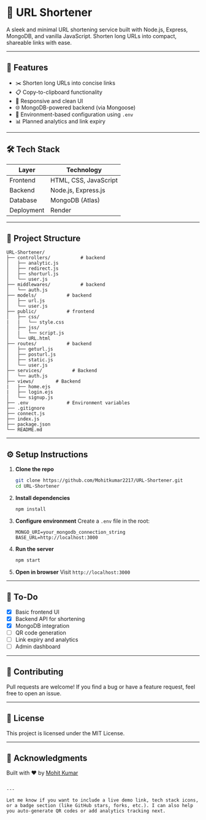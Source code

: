 
# 🔗 URL Shortener

A sleek and minimal URL shortening service built with Node.js, Express, MongoDB, and vanilla JavaScript. Shorten long URLs into compact, shareable links with ease.

<!-- ![Screenshot](https://your-screenshot-link-if-any.png) -->

---

## 🚀 Features

- ✂️ Shorten long URLs into concise links
- 📋 Copy-to-clipboard functionality
- 📱 Responsive and clean UI
- 🌐 MongoDB-powered backend (via Mongoose)
- 🔐 Environment-based configuration using `.env`
- 📊 Planned analytics and link expiry

---

## 🛠️ Tech Stack

| Layer       | Technology            |
|------------|------------------------|
| Frontend   | HTML, CSS, JavaScript  |
| Backend    | Node.js, Express.js    |
| Database   | MongoDB (Atlas)        |
| Deployment | Render                 |

---

## 📁 Project Structure

```
URL-Shortener/
├── controllers/           # backend
│   ├── analytic.js
│   ├── redirect.js
│   ├── shorturl.js
│   └── user.js
├── middlewares/           # backend
│   └── auth.js
├── models/           # backend
│   ├── url.js
│   └── user.js
├── public/           # frontend
│   ├── css/
|   |   └── style.css
│   ├── jss/
│   |   └── script.js
│   └── URL.html
├── routes/           # backend
│   ├── geturl.js
│   ├── posturl.js
│   ├── static.js
│   └── user.js
├── services/           # Backend 
│   └── auth.js
├── views/        # Backend 
|   ├── home.ejs
|   ├── login.ejs
│   └── signup.js
├── .env              # Environment variables
├── .gitignore
├── connect.js
├── index.js
├── package.json
└── README.md
```

---

## ⚙️ Setup Instructions

1. **Clone the repo**
   ```bash
   git clone https://github.com/Mohitkumar2217/URL-Shortener.git
   cd URL-Shortener
   ```

2. **Install dependencies**
   ```bash
   npm install
   ```

3. **Configure environment**
   Create a `.env` file in the root:
   ```env
   MONGO_URI=your_mongodb_connection_string
   BASE_URL=http://localhost:3000
   ```

4. **Run the server**
   ```bash
   npm start
   ```

5. **Open in browser**
   Visit `http://localhost:3000`

---

## 📌 To-Do

- [x] Basic frontend UI
- [x] Backend API for shortening
- [x] MongoDB integration
- [ ] QR code generation
- [ ] Link expiry and analytics
- [ ] Admin dashboard

---

## 🤝 Contributing

Pull requests are welcome! If you find a bug or have a feature request, feel free to open an issue.

---

## 📄 License

This project is licensed under the MIT License.

---

## 🙌 Acknowledgments

Built with ❤️ by [Mohit Kumar](https://github.com/Mohitkumar2217)
```

---

Let me know if you want to include a live demo link, tech stack icons, or a badge section (like GitHub stars, forks, etc.). I can also help you auto-generate QR codes or add analytics tracking next.
